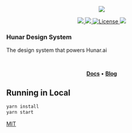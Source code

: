 <p align="center">
  <img src="https://res.cloudinary.com/dczeev0fe/image/upload/v1661331831/logo_final-02_cquppy.png" />
</p>

<!-- TODO: update the npm version number -->
<p align="center">
  <a title="npm version" href="https://www.npmjs.com/@amar-hunar/hunar-design-system">
    <img src="https://img.shields.io/static/v1?label=npm&message=0.1.1&color=blue" />
  </a>
  <a title="build status" href="#">
    <img src="https://img.shields.io/static/v1?label=build&message=passing&color=GREEN" />
  </a>
  <a href="https://github.com/Hunar-ai/dashboard/blob/main/LICENSE.md">
        <img src="https://img.shields.io/static/v1?label=license&message=MIT&color=GREEN" alt="License">
    </a>
  <a href="https://yarnpkg.com/" alt="yarn">
     <img src="https://img.shields.io/static/v1?label=maintained%20with&message=yarn&color=2188b6"/>
  </a>
</p>

### Hunar Design System

The design system that powers Hunar.ai

<br />

<p align="center">
  <strong>
    <a href="https://storybook--666134afbd9a5f22e837384a.chromatic.com">Docs</a>
  </strong>
  &bull;
  <strong>
    <a href="https://www.hunar.ai/blog/blog-home">Blog</a>
  </strong>
</p>

## Running in Local

```sh
yarn install
yarn start
```

[MIT](./LICENSE.md)

<!--
[![FOSSA Status](https://app.fossa.io/api/projects/git%2Bhttps%3A%2F%2Fgithub.com%2Fhshoff%2Fvx.svg?type=large)](https://app.fossa.io/projects/git%2Bhttps%3A%2F%2Fgithub.com%2Fhshoff%2Fvx?ref=badge_large) -->
